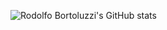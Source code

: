 ![Rodolfo Bortoluzzi's GitHub stats](https://github-readme-stats.vercel.app/api?username=qmclouca&show_icons=true&theme=radical)
